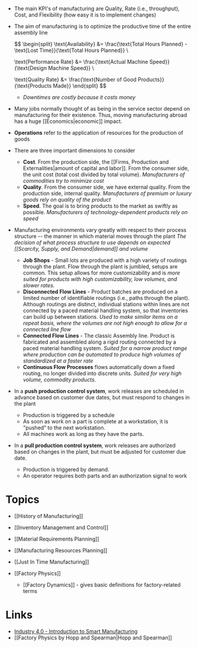 * The main KPI's of manufacturing are Quality, Rate (i.e., throughput), Cost, and Flexibility (how easy it is to implement changes)
* The aim of manufacturing is to optimize the productive time of the entire assembly line 
  
  $$
  \begin{split}
  \text{Availability} &= \frac{\text{Total Hours Planned} - \text{Lost Time}}{\text{Total Hours Planned}} \\
  
  
  \text{Performance Rate} &= \frac{\text{Actual Machine Speed}}{\text{Design Machine Speed}} \\
  
  \text{Quality Rate} &= \frac{\text{Number of Good Products}}{\text{Products Made}}
  \end{split}
  $$
	* *Downtimes are costly because it costs money*

* Many jobs normally thought of as being in the service sector depend on manufacturing for their existence. Thus, moving manufacturing abroad has a huge [[Economics|economic]] impact. 

* **Operations** refer to the application of resources for the production of goods
* There are three important dimensions to consider
	* **Cost**. From the production side, the [[Firms, Production and Externalities|amount of capital and labor]]. From the consumer side, the unit cost (total cost divided by total volume). *Manufacturers of commodities try to minimize cost*
	* **Quality**. From the consumer side, we have external quality. From the production side, internal quality. *Manufacturers of premium or luxury goods rely on quality of the product*
	* **Speed**. The goal is to bring products to the market as swiftly as possible. *Manufacturers of technology-dependent products rely on speed*

* Manufacturing environments vary greatly with respect to their process structure -- the manner in which material moves through the plant *The decision of what process structure to use depends on expected [[Scarcity, Supply, and Demand|demand]] and volume*
	* **Job Shops** - Small lots are produced with a high variety of routings through the plant. Flow through the plant is jumbled, setups are common. This setup allows for more customizability and is *more suited for products with high customizability, low volumes, and slower rates.*
	* **Disconnected Flow Lines** - Product batches are produced on a limited number of identifiable routings (i.e., paths through the plant). Although routings are distinct, individual stations within lines are not connected by a paced material handling system, so that inventories can build up between stations. *Used to make similar items on a repeat basis, where the volumes are not high enough to allow for a connected line flow*
	* **Connected Flow Lines**  - The classic Assembly line. Product is fabricated and assembled along a rigid routing connected by a paced material handling system. *Suited for a narrow product range where production can be automated to produce high volumes of standardized at a faster rate*
	* **Continuous Flow Processes**  flows automatically down a fixed routing, no longer divided into discrete units. *Suited for very high volume, commodity products*. 

* In a **push production control system**, work releases are scheduled in advance based on customer due dates, but must respond to changes in the plant
	* Production is triggered by a schedule
	* As soon as work on a part is complete at a workstation, it is "pushed" to the next workstation. 
	* All machines work as long as they have the parts.
* In a **pull production control system**, work releases are authorized based on changes in the plant, but must be adjusted for customer due date.
	* Production is triggered by demand.
	* An operator requires both parts and an authorization signal to work

# Topics
* [[History of Manufacturing]]
* [[Inventory Management and Control]]
* [[Material Requirements Planning]]
* [[Manufacturing Resources Planning]]
* [[Just In Time Manufacturing]]


* [[Factory Physics]]
	* [[Factory Dynamics]] - gives basic definitions for factory-related terms

# Links
* [Industry 4.0 - Introduction to Smart Manufacturing ](https://www.youtube.com/watch?v=SbCTwErZT6I)
* [[Factory Physics by Hopp and Spearman|Hopp and Spearman]]